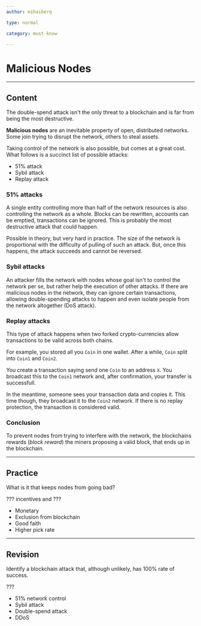 ```yaml
---
author: mihaiberq

type: normal

category: must-know

---
```


# Malicious Nodes

---

## Content

The double-spend attack isn't the only threat to a blockchain and is far from being the most destructive.

**Malicious nodes** are an inevitable property of open, distributed networks. Some join trying to disrupt the network, others to steal assets.

Taking control of the network is also possible, but comes at a great cost. What follows is a succinct list of possible attacks:
- 51% attack
- Sybil attack
- Replay attack
             	

### 51% attacks

A single entity controlling more than half of the network resources is also controlling the network as a whole. Blocks can be rewritten, accounts can be emptied, transactions can be ignored. This is probably the most destructive attack that could happen.

Possible in theory, but very hard in practice. The size of the network is proportional with the difficulty of pulling of such an attack. But, once this happens, the attack succeeds and cannot be reversed.

### Sybil attacks

An attacker fills the network with nodes whose goal isn't to control the network per se, but rather help the execution of other attacks. If there are malicious nodes in the network, they can ignore certain transactions, allowing double-spending attacks to happen and even isolate people from the network altogether (DoS attack).  

### Replay attacks

This type of attack happens when two forked crypto-currencies allow transactions to be valid across both chains.

For example, you stored all you `Coin` in one wallet. After a while, `Coin` split into `Coin1` and `Coin2`.

You create a transaction saying send one `Coin` to an address `X`. You broadcast this to the `Coin1` network and, after confirmation, your transfer is successfull.

In the meantime, someone sees your transaction data and copies it. This time though, they broadcast it to the `Coin2` network. If there is no replay protection, the transaction is considered valid. 

### Conclusion

To prevent nodes from trying to interfere with the network, the blockchains rewards (*block reward*) the miners proposing a valid block, that ends up in the blockchain.

---

## Practice

What is it that keeps nodes from going bad?

??? incentives and ???

- Monetary
- Exclusion from blockchain
- Good faith
- Higher pick rate

---

## Revision

Identify a blockchain attack that, although unlikely, has 100% rate of success.

???

- 51% network control
- Sybil attack
- Double-spend attack
- DDoS
 
